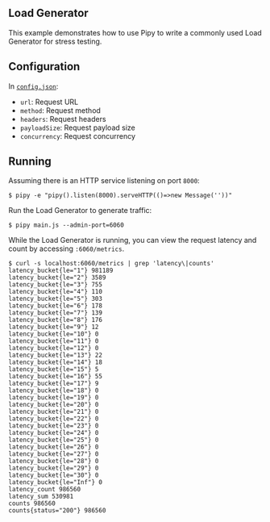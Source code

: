 ## Load Generator

This example demonstrates how to use Pipy to write a commonly used Load Generator for stress testing.

## Configuration

In [`config.json`](./config.json):

- `url`: Request URL
- `method`: Request method
- `headers`: Request headers
- `payloadSize`: Request payload size
- `concurrency`: Request concurrency

## Running

Assuming there is an HTTP service listening on port `8000`:

```shell
$ pipy -e "pipy().listen(8000).serveHTTP(()=>new Message(''))"
```

Run the Load Generator to generate traffic:

```shell
$ pipy main.js --admin-port=6060 
```

While the Load Generator is running, you can view the request latency and count by accessing `:6060/metrics`.

```shell
$ curl -s localhost:6060/metrics | grep 'latency\|counts'
latency_bucket{le="1"} 981189
latency_bucket{le="2"} 3589
latency_bucket{le="3"} 755
latency_bucket{le="4"} 110
latency_bucket{le="5"} 303
latency_bucket{le="6"} 178
latency_bucket{le="7"} 139
latency_bucket{le="8"} 176
latency_bucket{le="9"} 12
latency_bucket{le="10"} 0
latency_bucket{le="11"} 0
latency_bucket{le="12"} 0
latency_bucket{le="13"} 22
latency_bucket{le="14"} 18
latency_bucket{le="15"} 5
latency_bucket{le="16"} 55
latency_bucket{le="17"} 9
latency_bucket{le="18"} 0
latency_bucket{le="19"} 0
latency_bucket{le="20"} 0
latency_bucket{le="21"} 0
latency_bucket{le="22"} 0
latency_bucket{le="23"} 0
latency_bucket{le="24"} 0
latency_bucket{le="25"} 0
latency_bucket{le="26"} 0
latency_bucket{le="27"} 0
latency_bucket{le="28"} 0
latency_bucket{le="29"} 0
latency_bucket{le="30"} 0
latency_bucket{le="Inf"} 0
latency_count 986560
latency_sum 530981
counts 986560
counts{status="200"} 986560
```